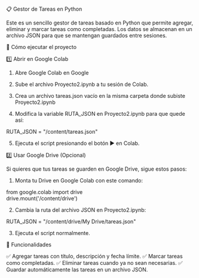 📋 Gestor de Tareas en Python

Este es un sencillo gestor de tareas basado en Python que permite agregar, eliminar y marcar tareas como completadas. Los datos se almacenan en un archivo JSON para que se mantengan guardados entre sesiones.

🚀 Cómo ejecutar el proyecto

1️⃣ Abrir en Google Colab

1. Abre Google Colab en Google


2. Sube el archivo Proyecto2.ipynb a tu sesión de Colab.


3. Crea un archivo tareas.json vacío en la misma carpeta donde subiste Proyecto2.ipynb


4. Modifica la variable RUTA_JSON en Proyecto2.ipynb para que quede así:

RUTA_JSON = "/content/tareas.json"


5. Ejecuta el script presionando el botón ▶ en Colab.



2️⃣ Usar Google Drive (Opcional)

Si quieres que tus tareas se guarden en Google Drive, sigue estos pasos:

1. Monta tu Drive en Google Colab con este comando:

from google.colab import drive  
drive.mount('/content/drive')


2. Cambia la ruta del archivo JSON en Proyecto2.ipynb:

RUTA_JSON = "/content/drive/My Drive/tareas.json"


3. Ejecuta el script normalmente.



🎯 Funcionalidades

✅ Agregar tareas con título, descripción y fecha límite.
✅ Marcar tareas como completadas.
✅ Eliminar tareas cuando ya no sean necesarias.
✅ Guardar automáticamente las tareas en un archivo JSON.
